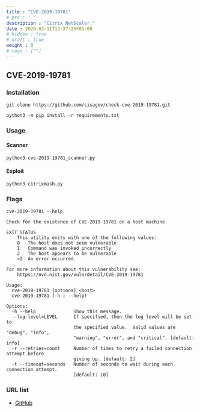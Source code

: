 ```yaml
---
title : "CVE-2019-19781"
# pre : ' '
description : "Citrix NetScaler."
date : 2020-03-11T12:37:25+01:00
# hidden : true
# draft : true
weight : 0
# tags : [""]
---
```


## CVE-2019-19781

### Installation

```plain
git clone https://github.com/cisagov/check-cve-2019-19781.git
```

```plain
python3 -m pip install -r requirements.txt
```

### Usage

#### Scanner

```plain
python3 cve-2019-19781_scanner.py
```

#### Exploit

```plain
python3 citrixmash.py
```

### Flags

```plain
cve-2019-19781 --help

Check for the existence of CVE-2019-19781 on a host machine.

EXIT STATUS
    This utility exits with one of the following values:
    0   The host does not seem vulnerable
    1   Command was invoked incorrectly
    2   The host appears to be vulnerable
    >2  An error occurred.

For more information about this vulnerability see:
    https://nvd.nist.gov/vuln/detail/CVE-2019-19781

Usage:
  cve-2019-19781 [options] <host>
  cve-2019-19781 (-h | --help)

Options:
  -h --help              Show this message.
  --log-level=LEVEL      If specified, then the log level will be set to
                         the specified value.  Valid values are "debug", "info",
                         "warning", "error", and "critical". [default: info]
  -r --retries=count     Number of times to retry a failed connection attempt before
                         giving up. [default: 2]
  -t --timeout=seconds   Number of seconds to wait during each connection attempt.
                         [default: 10]
```

### URL list

* [GitHub](https://github.com/cisagov/check-cve-2019-19781)
